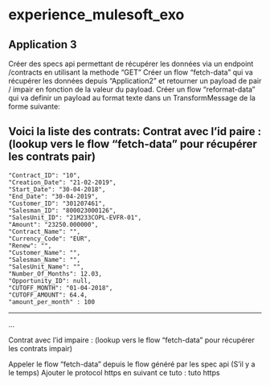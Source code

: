 # experience_mulesoft_exo
 
## Application 3
Créer des specs api permettant de récupérer les données via un endpoint /contracts en utilisant la methode “GET”
Créer un flow “fetch-data” qui va récupérer les données depuis “Application2” et retourner un payload de pair / impair en fonction de la valeur du payload.
Créer un flow “reformat-data” qui va definir un payload au format texte dans un TransformMessage de la forme suivante:

Voici la liste des contrats:
Contrat avec l’id paire :
(lookup vers le flow “fetch-data” pour récupérer les contrats pair)
--------------------
    "Contract_ID": "10",
    "Creation_Date": "21-02-2019",
    "Start_Date": "30-04-2018",
    "End_Date": "30-04-2019",
    "Customer_ID": "301207461",
    "Salesman_ID": "800023000126",
    "SalesUnit_ID": "21M233COPL-EVFR-01",
    "Amount": "23250.000000",
    "Contract_Name": "",
    "Currency_Code": "EUR",
    "Renew": "",
    "Customer_Name": "",
    "Salesman_Name": "",
    "SalesUnit_Name": "",
    "Number_Of_Months": 12.03,
    "Opportunity_ID": null,
    "CUTOFF_MONTH": "01-04-2018",
    "CUTOFF_AMOUNT": 64.4,
    "amount_per_month" : 100
--------------------
...

Contrat avec l’id impaire :
(lookup vers le flow “fetch-data” pour récupérer les contrats impair)




Appeler le flow “fetch-data” depuis le flow généré par les spec api
(S’il y a le temps) Ajouter le protocol https en suivant ce tuto : tuto https

